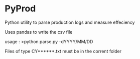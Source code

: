 # PyProd
Python utility to parse production logs and measure effeciency

Uses pandas to write the csv file

usage :  >python parse.py -dYYYY/MM/DD

Files of type CY******.txt must be in the corrent folder
